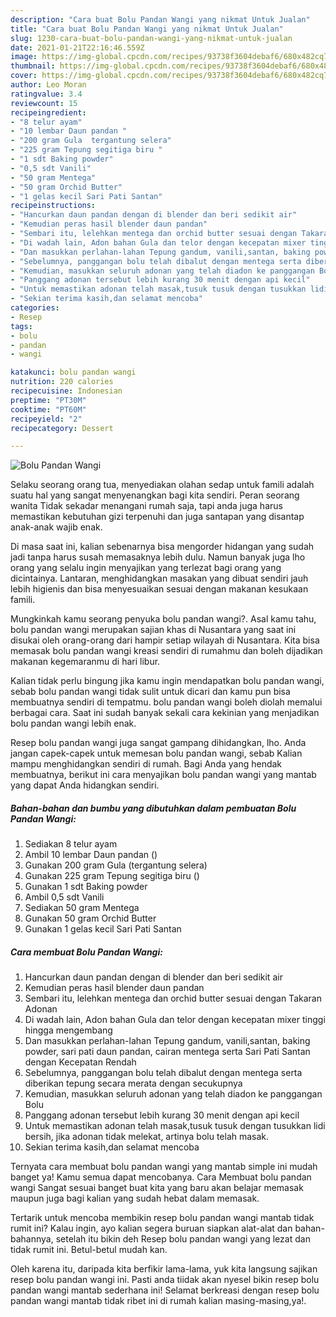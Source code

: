 ```yaml
---
description: "Cara buat Bolu Pandan Wangi yang nikmat Untuk Jualan"
title: "Cara buat Bolu Pandan Wangi yang nikmat Untuk Jualan"
slug: 1230-cara-buat-bolu-pandan-wangi-yang-nikmat-untuk-jualan
date: 2021-01-21T22:16:46.559Z
image: https://img-global.cpcdn.com/recipes/93738f3604debaf6/680x482cq70/bolu-pandan-wangi-foto-resep-utama.jpg
thumbnail: https://img-global.cpcdn.com/recipes/93738f3604debaf6/680x482cq70/bolu-pandan-wangi-foto-resep-utama.jpg
cover: https://img-global.cpcdn.com/recipes/93738f3604debaf6/680x482cq70/bolu-pandan-wangi-foto-resep-utama.jpg
author: Leo Moran
ratingvalue: 3.4
reviewcount: 15
recipeingredient:
- "8 telur ayam"
- "10 lembar Daun pandan "
- "200 gram Gula  tergantung selera"
- "225 gram Tepung segitiga biru "
- "1 sdt Baking powder"
- "0,5 sdt Vanili"
- "50 gram Mentega"
- "50 gram Orchid Butter"
- "1 gelas kecil Sari Pati Santan"
recipeinstructions:
- "Hancurkan daun pandan dengan di blender dan beri sedikit air"
- "Kemudian peras hasil blender daun pandan"
- "Sembari itu, lelehkan mentega dan orchid butter sesuai dengan Takaran Adonan"
- "Di wadah lain, Adon bahan Gula dan telor dengan kecepatan mixer tinggi hingga mengembang"
- "Dan masukkan perlahan-lahan Tepung gandum, vanili,santan, baking powder, sari pati daun pandan, cairan mentega serta Sari Pati Santan dengan Kecepatan Rendah"
- "Sebelumnya, panggangan bolu telah dibalut dengan mentega serta diberikan tepung secara merata dengan secukupnya"
- "Kemudian, masukkan seluruh adonan yang telah diadon ke panggangan Bolu"
- "Panggang adonan tersebut lebih kurang 30 menit dengan api kecil"
- "Untuk memastikan adonan telah masak,tusuk tusuk dengan tusukkan lidi bersih, jika adonan tidak melekat, artinya bolu telah masak."
- "Sekian terima kasih,dan selamat mencoba"
categories:
- Resep
tags:
- bolu
- pandan
- wangi

katakunci: bolu pandan wangi 
nutrition: 220 calories
recipecuisine: Indonesian
preptime: "PT30M"
cooktime: "PT60M"
recipeyield: "2"
recipecategory: Dessert

---
```



![Bolu Pandan Wangi](https://img-global.cpcdn.com/recipes/93738f3604debaf6/680x482cq70/bolu-pandan-wangi-foto-resep-utama.jpg)

Selaku seorang orang tua, menyediakan olahan sedap untuk famili adalah suatu hal yang sangat menyenangkan bagi kita sendiri. Peran seorang  wanita Tidak sekadar menangani rumah saja, tapi anda juga harus memastikan kebutuhan gizi terpenuhi dan juga santapan yang disantap anak-anak wajib enak.

Di masa  saat ini, kalian sebenarnya bisa mengorder hidangan yang sudah jadi tanpa harus susah memasaknya lebih dulu. Namun banyak juga lho orang yang selalu ingin menyajikan yang terlezat bagi orang yang dicintainya. Lantaran, menghidangkan masakan yang dibuat sendiri jauh lebih higienis dan bisa menyesuaikan sesuai dengan makanan kesukaan famili. 



Mungkinkah kamu seorang penyuka bolu pandan wangi?. Asal kamu tahu, bolu pandan wangi merupakan sajian khas di Nusantara yang saat ini disukai oleh orang-orang dari hampir setiap wilayah di Nusantara. Kita bisa memasak bolu pandan wangi kreasi sendiri di rumahmu dan boleh dijadikan makanan kegemaranmu di hari libur.

Kalian tidak perlu bingung jika kamu ingin mendapatkan bolu pandan wangi, sebab bolu pandan wangi tidak sulit untuk dicari dan kamu pun bisa membuatnya sendiri di tempatmu. bolu pandan wangi boleh diolah memalui berbagai cara. Saat ini sudah banyak sekali cara kekinian yang menjadikan bolu pandan wangi lebih enak.

Resep bolu pandan wangi juga sangat gampang dihidangkan, lho. Anda jangan capek-capek untuk memesan bolu pandan wangi, sebab Kalian mampu menghidangkan sendiri di rumah. Bagi Anda yang hendak membuatnya, berikut ini cara menyajikan bolu pandan wangi yang mantab yang dapat Anda hidangkan sendiri.

<!--inarticleads1-->

##### Bahan-bahan dan bumbu yang dibutuhkan dalam pembuatan Bolu Pandan Wangi:

1. Sediakan 8 telur ayam
1. Ambil 10 lembar Daun pandan ()
1. Gunakan 200 gram Gula  (tergantung selera)
1. Gunakan 225 gram Tepung segitiga biru ()
1. Gunakan 1 sdt Baking powder
1. Ambil 0,5 sdt Vanili
1. Sediakan 50 gram Mentega
1. Gunakan 50 gram Orchid Butter
1. Gunakan 1 gelas kecil Sari Pati Santan




<!--inarticleads2-->

##### Cara membuat Bolu Pandan Wangi:

1. Hancurkan daun pandan dengan di blender dan beri sedikit air
1. Kemudian peras hasil blender daun pandan
1. Sembari itu, lelehkan mentega dan orchid butter sesuai dengan Takaran Adonan
1. Di wadah lain, Adon bahan Gula dan telor dengan kecepatan mixer tinggi hingga mengembang
1. Dan masukkan perlahan-lahan Tepung gandum, vanili,santan, baking powder, sari pati daun pandan, cairan mentega serta Sari Pati Santan dengan Kecepatan Rendah
1. Sebelumnya, panggangan bolu telah dibalut dengan mentega serta diberikan tepung secara merata dengan secukupnya
1. Kemudian, masukkan seluruh adonan yang telah diadon ke panggangan Bolu
1. Panggang adonan tersebut lebih kurang 30 menit dengan api kecil
1. Untuk memastikan adonan telah masak,tusuk tusuk dengan tusukkan lidi bersih, jika adonan tidak melekat, artinya bolu telah masak.
1. Sekian terima kasih,dan selamat mencoba




Ternyata cara membuat bolu pandan wangi yang mantab simple ini mudah banget ya! Kamu semua dapat mencobanya. Cara Membuat bolu pandan wangi Sangat sesuai banget buat kita yang baru akan belajar memasak maupun juga bagi kalian yang sudah hebat dalam memasak.

Tertarik untuk mencoba membikin resep bolu pandan wangi mantab tidak rumit ini? Kalau ingin, ayo kalian segera buruan siapkan alat-alat dan bahan-bahannya, setelah itu bikin deh Resep bolu pandan wangi yang lezat dan tidak rumit ini. Betul-betul mudah kan. 

Oleh karena itu, daripada kita berfikir lama-lama, yuk kita langsung sajikan resep bolu pandan wangi ini. Pasti anda tiidak akan nyesel bikin resep bolu pandan wangi mantab sederhana ini! Selamat berkreasi dengan resep bolu pandan wangi mantab tidak ribet ini di rumah kalian masing-masing,ya!.


